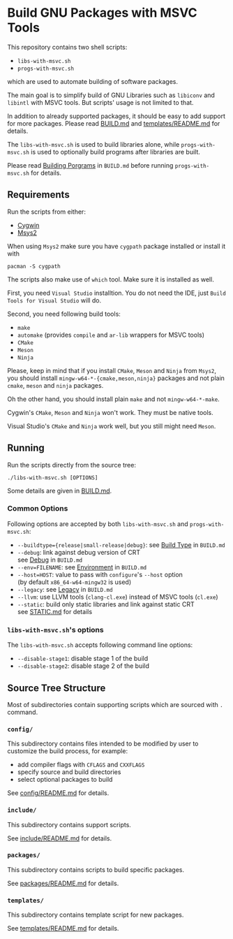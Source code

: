 # Build GNU Packages with MSVC Tools

This repository contains two shell scripts:

- `libs-with-msvc.sh`
- `progs-with-msvc.sh`

which are used to automate building of software packages.

The main goal is to simplify build of GNU Libraries such as `libiconv` and
`libintl` with MSVC tools. But scripts' usage is not limited to that.

In addition to already supported packages, it should be easy to add support for
more packages. Please read [BUILD.md](./BUILD.md) and
[templates/README.md](./templates/README.md) for details.

The `libs-with-msvc.sh` is used to build libraries alone, while
`progs-with-msvc.sh` is used to optionally build programs after libraries
are built.

Please read [Building Porgrams](./BUILD.md#building-programs) in `BUILD.md`
before running `progs-with-msvc.sh` for details.

## Requirements

Run the scripts from either:

- [Cygwin](https://www.cygwin.com/)
- [Msys2](https://www.msys2.org/)

When using `Msys2` make sure you have `cygpath` package installed or install
it with

```shell
pacman -S cygpath
```

The scripts also make use of `which` tool. Make sure it is installed as well.

First, you need `Visual Studio` installtion. You do not need
the IDE, just `Build Tools for Visual Studio` will do.

Second, you need following build tools:

- `make`
- `automake` (provides `compile` and `ar-lib` wrappers for MSVC tools)
- `CMake`
- `Meson`
- `Ninja`

Please, keep in mind that if you install `CMake`, `Meson` and `Ninja` from
`Msys2`, you should install `mingw-w64-*-{cmake,meson,ninja}` packages and not
plain `cmake`, `meson` and `ninja` packages.

Oh the other hand, you should install plain `make` and not `mingw-w64-*-make`.

Cygwin's `CMake`, `Meson` and `Ninja` won't work. They must be native tools.

Visual Studio's `CMake` and `Ninja` work well, but you still might need `Meson`.

## Running

Run the scripts directly from the source tree:

```shell
./libs-with-msvc.sh [OPTIONS]
```

Some details are given in [BUILD.md](./BUILD.md).

### Common Options

Following options are accepted by both `libs-with-msvc.sh` and
`progs-with-msvc.sh`:

- `--buildtype={release|small-release|debug}`:
  see [Build Type](/BUILD.md#build-type) in `BUILD.md`
- `--debug`: link against debug version of CRT  
  see [Debug](./BUILD.md#debug) in `BUILD.md`
- `--env=FILENAME`: see [Environment](./BUILD.md#environment) in `BUILD.md`
- `--host=HOST`: value to pass with `configure`'s `--host` option  
  (by default `x86_64-w64-mingw32` is used)
- `--legacy`: see [Legacy](./BUILD.md#legacy) in `BUILD.md`
- `--llvm`: use LLVM tools (`clang-cl.exe`) instead of MSVC tools (`cl.exe`)
- `--static`: build only static libraries and link against static CRT  
  see [STATIC.md](/STATIC.md) for details

### `libs-with-msvc.sh`'s options

The `libs-with-msvc.sh` accepts following command line options:

- `--disable-stage1`: disable stage 1 of the build
- `--disable-stage2`: disable stage 2 of the build

## Source Tree Structure

Most of subdirectories contain supporting scripts which are sourced with `.`
command.

### `config/`

This subdirectory contains files intended to be modified by user to customize
the build process, for example:

- add compiler flags with `CFLAGS` and `CXXFLAGS`
- specify source and build directories
- select optional packages to build

See [config/README.md](./config/README.md) for details.

### `include/`

This subdirectory contains support scripts.

See [include/README.md](./include/README.md) for details.

### `packages/`

This subdirectory contains scripts to build specific packages.

See [packages/README.md](./packages/README.md) for details.

### `templates/`

This subdirectory contains template script for new packages.

See [templates/README.md](./templates/README.md) for details.

